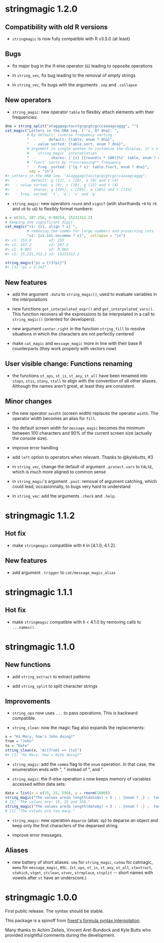 
# stringmagic 1.2.0

## Compatibility with old R versions

- `stringmagic` is now fully compatible with R v3.5.0 (at least)

## Bugs

- fix major bug in the if-else operator (`&`) leading to opposite operations

- in `string_vec`, fix bug leading to the removal of empty strings

- in `string_vec`, fix bugs with the arguments `.sep` and `.collapse` 

## New operators

- `string_magic`: new operator `table` to flexibly attach elements with their frequencies:
```R
dna = string_split("atagggagctacctgcgcgtcgcccaaaagcaggg", "")
cat_magic("Letters in the DNA seq. {''c, Q? dna}: ",
          # by default: inverse frequency sorting
          "  -      default: {table, enum ? dna}",
          "  - value sorted: {table.sort, enum ? dna}",
          # argument in single quotes to customize the display, it's a 
          #   `string_magic` interpolation
          "  -       shares: {'{x} [{round(s * 100)}%]' table, enum ? dna}",
          # `fsort` sorts by **increasing** frequency
          "  - freq. sorted: {'{q ? x}' table.fsort, enum ? dna}",
          .sep = "\n")
#> Letters in the DNA seq. "atagggagctacctgcgcgtcgcccaaaagcaggg": 
#>   -      default: g (12), c (10), a (9) and t (4)
#>   - value sorted: a (9), c (10), g (12) and t (4)
#>   -       shares: g [34%], c [29%], a [26%] and t [11%]
#>   - freq. sorted: 't', 'a', 'c' and 'g'
```

- `string_magic`: new operators `round` and `signif`  (wtih shorthands `r0` to `r6` and `s0` to `s6`) to flexibly format numbers:
```R
x = c(153, 207.256, 0.00254, 15231312.2)
# keeping one significant digit
cat_magic("v1: {s1, align ? x} ",
          # removing the comma for large numbers and preserving ints
          "v2: {s1.int.nocomma ? x}", .collapse = "\n")
#> v1: 153.0        v2: 153
#> v1: 207.2        v2: 207.2
#> v1: 0.002        v2: 0.002
#> v1: 15,231,312.2 v2: 15231312.2

string_magic("pi = {r3?pi}")
#> [1] "pi = 3.142"
```

## New features

- add the argument `.data` to `string_magic()`, used to evaluate variables in the interpolations

- new functions `get_interpolated_expr()` and `get_interpolated_vars()`. This function recovers all the expressions to be interpolated in a call to `string_magic()` (oriented for developers).

- new argument `center.right` in the function `string_fill` to resolve situations in which the characters are not perfectly centered

- make `cat_magic` and `message_magic` more in line with their base R counterparts (they work properly with vectors now)

## User visible change: Functions renaming

- the functions `st_ops`, `st_is`, `st_any`, `st_all` have been renamed into `stops`, `stis`, `stany`, `stall` to align with the convention of all other aliases. Although the names aren't great, at least they are consistent.

## Minor changes

- the new operator `swidth` (screen width) replaces the operator `width`. The operator width becomes an alias for `fill`.

- the default screen width for `message_magic` becomes the minimum between 100 characters and 90% of the current screen size (actually the console size).

- improve error handling

- add `left` option to operators when relevant. Thanks to @kylebutts, #3

- in `string_vec`, change the default of argument `.protect.vars` to `FALSE`, which is much more aligned to common sense

- in `string_magic`'s argument `.post`: removal of argument catching, which could lead, occasionnally, to bugs very hard to understand

- in `string_vec`: add the arguments `.check` and `.help`.

# stringmagic 1.1.2

## Hot fix

- make `stringmagic` compatible with `R` in [4.1.0; 4.1.2].

## New features

- add argument `.trigger` to `cat/message_magic_alias`


# stringmagic 1.1.1

## Hot fix

- make `stringmagic` compatible with `R` < 4.1.0 by removing calls to `...names()`.

# stringmagic 1.1.0

## New functions

- add `string_extract` to extract patterns

- add `string_split` to split character strings

## Improvements

- `string_ops` now uses `...` to pass operations. This is backward compatible.

- `string_clean`: now the magic flag also expands the replacements:
```R
x = "Hi Mary, how's John doing?"
from = "John"
to = "Kate"
string_clean(x, "m/{from} => {to}")
#> [1] "Hi Mary, how's Kate doing?"
```

- `string_magic`: add the `comma` flag to the `enum` operation. In that case, the enumeration ends with ", " instead of ", and ".

- `string_magic`: the if-else operation `&` now keeps memory of variables accessed within data sets:
```R
data = list(x = c(15, 25, 550), y = rnorm(1000))
string_magic("The values are{& length(data$x) < 5 ; : {enum ? .} ;  too many}.")
# [1] "The values are: 15, 25 and 550."
string_magic("The values are{& length(data$y) < 5 ; : {enum ? .} ;  too many}.")
# [1] "The values are too many."
```

- `string_magic`: new operation `deparse` (alias: `dp`) to deparse an object and keep only the first characters of the deparsed string.

- improve error messages.

## Aliases

- new battery of short aliases: `sma` for `string_magic`, `catma` for catmagic, `mema` for `message_magic`, etc.. (`st_ops`, `st_is`, `st_any`, `st_all`, `stextract`, `stwhich`, `stget`, `stclean`, `stvec`, `streplace`, `stsplit` -- short names with vowels after `st` have an underscore.)

# stringmagic 1.0.0

First public release. The syntax should be stable.  

This package is a spinoff from [fixest's formula syntax interpolation](https://lrberge.github.io/fixest/reference/xpd.html).

Many thanks to Achim Zeileis, Vincent Arel-Bundock and Kyle Butts who provided insightful comments
during the development.
